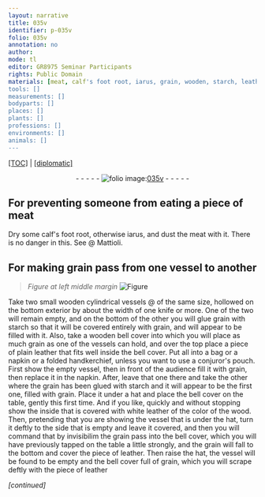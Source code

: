 ```yaml
---
layout: narrative
title: 035v
identifier: p-035v
folio: 035v
annotation: no
author:
mode: tl
editor: GR8975 Seminar Participants
rights: Public Domain
materials: [meat, calf's foot root, iarus, grain, wooden, starch, leather]
tools: []
measurements: []
bodyparts: []
places: []
plants: []
professions: []
environments: []
animals: []
---
```


<p><a href="{{ site.baseurl }}/translation/">[TOC]</a> | <a href="{{ site.baseurl }}/texts/p-035v_tc/" target="_blank">[diplomatic]</a></p><div class="folio" align="center">- - - - - <a href="http://gallica.bnf.fr/ark:/12148/btv1b10500001g/f76.image" target="_blank"><img src="https://cu-mkp.github.io/2017-workshop-edition/assets/photo-icon.png" alt="folio image: " style="display:inline-block; margin-bottom:-3px;"/>035v</a> - - - - - </div>  
  

## For preventing someone from eating <span class="sup">a piece of</span> <span class="m">meat</span>

 
Dry some <span class="m">calf's foot root</span>, otherwise <span class="m">iarus</span>, and dust the meat with it. There is no danger in this. See @ Mattioli. 
 
 
  

## For making <span class="m">grain</span> pass from one vessel to another

 
> *Figure*
> *at left middle margin*
> <a href="https://drive.google.com/open?id=0B9-oNrvWdlO5WEY2UUhMRTg4Y00" target="_blank"><img src="https://cu-mkp.github.io/GR8975-edition/assets/photo-icon.png" alt="Figure" style="display:inline-block; margin-bottom:-3px;"/></a>
 
Take two small <span class="m">wooden</span> cylindrical vessels @ of the same size, hollowed on the bottom exterior by about the width of one knife or more. One of the two will remain empty, and on the bottom of the other you will glue <span class="m">grain</span> with <span class="m">starch</span> so that it will be covered entirely with <span class="m">grain</span>, and will appear to be filled with it. Also, take a <span class="m">wooden</span> bell cover into which you will place as much grain as one of the vessels can hold, and over the top place a piece of plain <span class="m">leather</span> that fits well inside the bell cover. Put all into a bag or a napkin or a folded handkerchief, unless you want to use a conjuror's pouch. First show the empty vessel, then in front of the audience fill it with grain, then replace it in the napkin. After, leave that one there and take the other where the grain has been glued with starch and it will appear to be the first one, filled with grain. Place it under a hat and place the bell cover on the table, gently this first time. And if you like, quickly and without stopping show the inside that is covered with white leather of the color of the wood. Then, pretending that you are showing the vessel that is under the hat, turn it deftly to the side that is empty and leave it covered, and then you will command that by invisibilim the grain pass into the bell cover, which you will have previously tapped on the table a little strongly, and the grain will fall to the bottom and cover the piece of leather. Then raise the hat, the vessel will be found to be empty and the bell cover full of grain, which you will scrape deftly with the piece of leather 
 
*[continued]*
 
